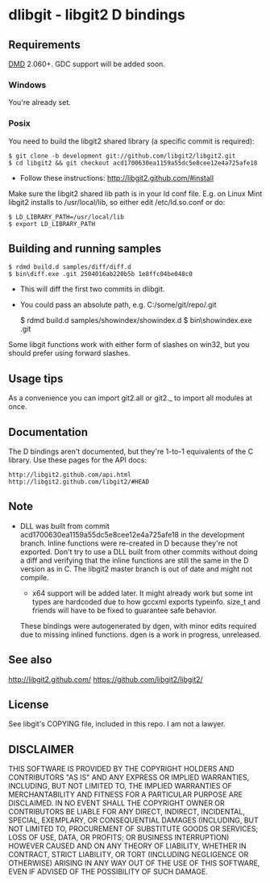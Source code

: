 # dlibgit - libgit2 D bindings

## Requirements
[DMD] 2.060+.
GDC support will be added soon.

### Windows
You're already set.

### Posix
You need to build the libgit2 shared library (a specific commit is required):

    $ git clone -b development git://github.com/libgit2/libgit2.git
    $ cd libgit2 && git checkout acd1700630ea1159a55dc5e8cee12e4a725afe18
    
- Follow these instructions: http://libgit2.github.com/#install

Make sure the libgit2 shared lib path is in your ld conf file.
E.g. on Linux Mint libgit2 installs to /usr/local/lib, so either 
edit /etc/ld.so.conf or do:
  
    $ LD_LIBRARY_PATH=/usr/local/lib
    $ export LD_LIBRARY_PATH

[DMD]: http://dlang.org/download.html

## Building and running samples

    $ rdmd build.d samples/diff/diff.d
    $ bin\diff.exe .git 2504016ab220b5b 1e8ffc04be048c0
    
- This will diff the first two commits in dlibgit.
- You could pass an absolute path, e.g. C:/some/git/repo/.git

    $ rdmd build.d samples/showindex/showindex.d
    $ bin\showindex.exe .git

Some libgit functions work with either form of slashes on win32, but you should prefer using forward slashes.

## Usage tips
As a convenience you can import git2.all or git2._ to import all modules at once.

## Documentation

The D bindings aren't documented, but they're 1-to-1 equivalents of the C library.
Use these pages for the API docs:

    http://libgit2.github.com/api.html
    http://libgit2.github.com/libgit2/#HEAD

## Note
- DLL was built from commit acd1700630ea1159a55dc5e8cee12e4a725afe18 in the development branch. Inline functions were re-created in D because they're not exported. Don't try to use a DLL built from other commits without doing a diff and verifying that the inline functions are still the same in the D version as in C. The libgit2 master branch is out of date and might not compile.
    
    - x64 support will be added later. It might already work but some int types are hardcoded due to how gccxml exports typeinfo. size_t and friends will have to be fixed to guarantee safe behavior.
    
    These bindings were autogenerated by dgen, with minor edits required due to missing inlined functions. dgen is a work in progress, unreleased.

## See also
http://libgit2.github.com/
https://github.com/libgit2/libgit2/

## License
See libgit's COPYING file, included in this repo. I am not a lawyer.

## DISCLAIMER

THIS SOFTWARE IS PROVIDED BY THE COPYRIGHT HOLDERS AND CONTRIBUTORS "AS IS" AND ANY EXPRESS OR IMPLIED WARRANTIES, INCLUDING, BUT NOT LIMITED TO, THE IMPLIED WARRANTIES OF MERCHANTABILITY AND FITNESS FOR A PARTICULAR PURPOSE ARE DISCLAIMED. IN NO EVENT SHALL THE COPYRIGHT OWNER OR CONTRIBUTORS BE LIABLE FOR ANY DIRECT, INDIRECT, INCIDENTAL, SPECIAL, EXEMPLARY, OR CONSEQUENTIAL DAMAGES (INCLUDING, BUT NOT LIMITED TO, PROCUREMENT OF SUBSTITUTE GOODS OR SERVICES; LOSS OF USE, DATA, OR PROFITS; OR BUSINESS INTERRUPTION) HOWEVER CAUSED AND ON ANY THEORY OF LIABILITY, WHETHER IN CONTRACT, STRICT LIABILITY, OR TORT (INCLUDING NEGLIGENCE OR OTHERWISE) ARISING IN ANY WAY OUT OF THE USE OF THIS SOFTWARE, EVEN IF ADVISED OF THE POSSIBILITY OF SUCH DAMAGE.
